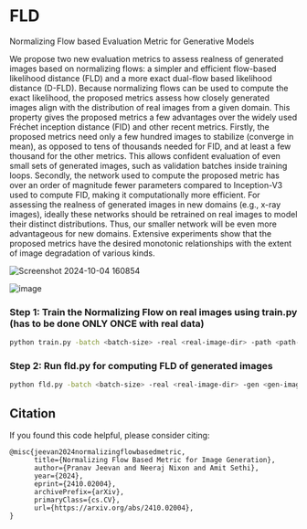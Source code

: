 # FLD
Normalizing Flow based Evaluation Metric for Generative Models

We propose two new evaluation metrics to assess realness of generated images based on normalizing flows: a simpler and efficient flow-based likelihood distance (FLD) and a more exact dual-flow based likelihood distance (D-FLD). Because normalizing flows can be used to compute the exact likelihood, the proposed metrics assess how closely generated images align with the distribution of real images from a given domain. This property gives the proposed metrics a few advantages over the widely used Fréchet inception distance (FID) and other recent metrics. Firstly, the proposed metrics need only a few hundred images to stabilize (converge in mean), as opposed to tens of thousands needed for FID, and at least a few thousand for the other metrics. This allows confident evaluation of even small sets of generated images, such as validation batches inside training loops. Secondly, the network used to compute the proposed metric has over an order of magnitude fewer parameters compared to Inception-V3 used to compute FID, making it computationally more efficient. For assessing the realness of generated images in new domains (e.g., x-ray images), ideally these networks should be retrained on real images to model their distinct distributions. Thus, our smaller network will be even more advantageous for new domains. Extensive experiments show that the proposed metrics have the desired monotonic relationships with the extent of image degradation of various kinds.

![Screenshot 2024-10-04 160854](https://github.com/user-attachments/assets/8d967143-7ce7-46b2-8502-34d5bc5982f6)

![image](https://github.com/user-attachments/assets/bc10bfad-f126-473b-9924-b8c588212b54)

### Step 1: Train the Normalizing Flow on real images using train.py (has to be done ONLY ONCE with real data)

```bash
python train.py -batch <batch-size> -real <real-image-dir> -path <path-to-save-model> -load <train-from-previous-point>
```

### Step 2: Run fld.py for computing FLD of generated images 

```bash
python fld.py -batch <batch-size> -real <real-image-dir> -gen <gen-image-dir> -path <path-to-save-model> 
```

## Citation
If you found this code helpful, please consider citing: 
```
@misc{jeevan2024normalizingflowbasedmetric,
      title={Normalizing Flow Based Metric for Image Generation}, 
      author={Pranav Jeevan and Neeraj Nixon and Amit Sethi},
      year={2024},
      eprint={2410.02004},
      archivePrefix={arXiv},
      primaryClass={cs.CV},
      url={https://arxiv.org/abs/2410.02004}, 
}

```
